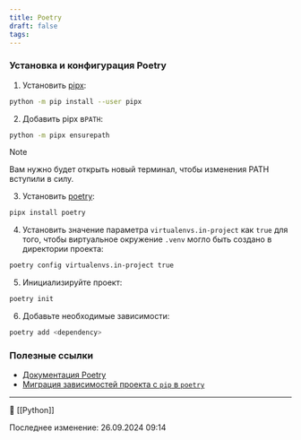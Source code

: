 ```yaml
---
title: Poetry
draft: false
tags:
---
```

### Установка и конфигурация Poetry

1. Установить [pipx](https://pipx.pypa.io/stable/installation/):

```bash
python -m pip install --user pipx
```

2. Добавить pipx в`PATH`:

```bash
python -m pipx ensurepath
```

> [!Note]
> Вам нужно будет открыть новый терминал, чтобы изменения PATH вступили в силу.

3. Установить [poetry](https://python-poetry.org/docs/#installation):

```bash
pipx install poetry
```

4. Установить значение параметра `virtualenvs.in-project` как `true` для того, чтобы виртуальное окружение `.venv` могло быть создано в директории проекта:

```bash
poetry config virtualenvs.in-project true
```

5.  Инициализируйте проект:

```bash
poetry init
```

6. Добавьте необходимые зависимости:
```bash
poetry add <dependency>
```

### Полезные ссылки
* [Документация Poetry](https://python-poetry.org/)
* [Миграция зависимостей проекта с `pip` в `poetry`](https://gist.github.com/chrnmaxim/4f0cc4dcf41b2b69cf68f0bc2b4abbff)
----
📂 [[Python]]

Последнее изменение: 26.09.2024 09:14